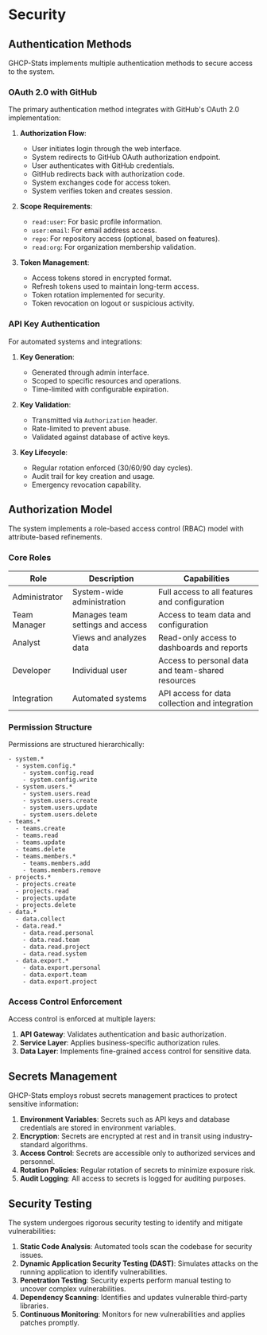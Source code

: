 # Security

## Authentication Methods

GHCP-Stats implements multiple authentication methods to secure access to the system.

### OAuth 2.0 with GitHub

The primary authentication method integrates with GitHub's OAuth 2.0 implementation:

1. **Authorization Flow**:
   - User initiates login through the web interface.
   - System redirects to GitHub OAuth authorization endpoint.
   - User authenticates with GitHub credentials.
   - GitHub redirects back with authorization code.
   - System exchanges code for access token.
   - System verifies token and creates session.

2. **Scope Requirements**:
   - `read:user`: For basic profile information.
   - `user:email`: For email address access.
   - `repo`: For repository access (optional, based on features).
   - `read:org`: For organization membership validation.

3. **Token Management**:
   - Access tokens stored in encrypted format.
   - Refresh tokens used to maintain long-term access.
   - Token rotation implemented for security.
   - Token revocation on logout or suspicious activity.

### API Key Authentication

For automated systems and integrations:

1. **Key Generation**:
   - Generated through admin interface.
   - Scoped to specific resources and operations.
   - Time-limited with configurable expiration.

2. **Key Validation**:
   - Transmitted via `Authorization` header.
   - Rate-limited to prevent abuse.
   - Validated against database of active keys.

3. **Key Lifecycle**:
   - Regular rotation enforced (30/60/90 day cycles).
   - Audit trail for key creation and usage.
   - Emergency revocation capability.

## Authorization Model

The system implements a role-based access control (RBAC) model with attribute-based refinements.

### Core Roles

| Role           | Description                  | Capabilities                              |
|----------------|------------------------------|-------------------------------------------|
| Administrator  | System-wide administration  | Full access to all features and configuration |
| Team Manager   | Manages team settings and access | Access to team data and configuration    |
| Analyst        | Views and analyzes data      | Read-only access to dashboards and reports |
| Developer      | Individual user              | Access to personal data and team-shared resources |
| Integration    | Automated systems            | API access for data collection and integration |

### Permission Structure

Permissions are structured hierarchically:

```
- system.*
  - system.config.*
    - system.config.read
    - system.config.write
  - system.users.*
    - system.users.read
    - system.users.create
    - system.users.update
    - system.users.delete
- teams.*
  - teams.create
  - teams.read
  - teams.update
  - teams.delete
  - teams.members.*
    - teams.members.add
    - teams.members.remove
- projects.*
  - projects.create
  - projects.read
  - projects.update
  - projects.delete
- data.*
  - data.collect
  - data.read.*
    - data.read.personal
    - data.read.team
    - data.read.project
    - data.read.system
  - data.export.*
    - data.export.personal
    - data.export.team
    - data.export.project
```

### Access Control Enforcement

Access control is enforced at multiple layers:

1. **API Gateway**: Validates authentication and basic authorization.
2. **Service Layer**: Applies business-specific authorization rules.
3. **Data Layer**: Implements fine-grained access control for sensitive data.

## Secrets Management

GHCP-Stats employs robust secrets management practices to protect sensitive information:

1. **Environment Variables**: Secrets such as API keys and database credentials are stored in environment variables.
2. **Encryption**: Secrets are encrypted at rest and in transit using industry-standard algorithms.
3. **Access Control**: Secrets are accessible only to authorized services and personnel.
4. **Rotation Policies**: Regular rotation of secrets to minimize exposure risk.
5. **Audit Logging**: All access to secrets is logged for auditing purposes.

## Security Testing

The system undergoes rigorous security testing to identify and mitigate vulnerabilities:

1. **Static Code Analysis**: Automated tools scan the codebase for security issues.
2. **Dynamic Application Security Testing (DAST)**: Simulates attacks on the running application to identify vulnerabilities.
3. **Penetration Testing**: Security experts perform manual testing to uncover complex vulnerabilities.
4. **Dependency Scanning**: Identifies and updates vulnerable third-party libraries.
5. **Continuous Monitoring**: Monitors for new vulnerabilities and applies patches promptly.